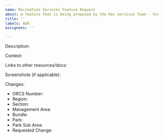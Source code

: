 ```yaml
---
name: Recreation Services Feature Request
about: A feature that is being proposed by the Rec Services Team - for A&R
title: ''
labels: A&R
assignees: ''

---
```


Description:

Context:

Links to other resources/docs:

Screenshots (if applicable):

Changes:
- ORCS Number:
- Region:
- Section:
- Management Area:
- Bundle:
- Park:
- Park Sub Area:
- Requested Change:
